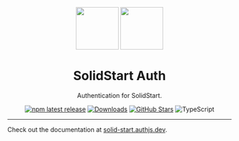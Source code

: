<p align="center">
  <a href="https://start.solidjs.com" target="_blank"><img height="96px" src="https://authjs.dev/img/etc/solidstart.svg" /></a>
  <a href="https://solid-start.authjs.dev" target="_blank"><img height="96px" src="https://authjs.dev/img/logo-sm.png" /></a>
  <h1 align="center">SolidStart Auth</h1>
</p>
<p align="center">
  Authentication for SolidStart.
</p>
<p align="center">
  <a href="https://www.npmjs.com/package/@auth/solid-start"><img src="https://img.shields.io/npm/v/@auth/solid-start?style=flat-square&label=latest&color=purple" alt="npm latest release" /></a>
  <a href="https://www.npmtrends.com/@auth/solid-start"><img src="https://img.shields.io/npm/dm/@auth/solid-start?style=flat-square&color=cyan" alt="Downloads" /></a>
  <a href="https://github.com/nextauthjs/next-auth/stargazers"><img src="https://img.shields.io/github/stars/nextauthjs/next-auth?style=flat-square&color=orange" alt="GitHub Stars" /></a>
  <img src="https://shields.io/badge/TypeScript-3178C6?logo=TypeScript&logoColor=fff&style=flat-square" alt="TypeScript" />
</p>

---

Check out the documentation at [solid-start.authjs.dev](https://solid-start.authjs.dev).
